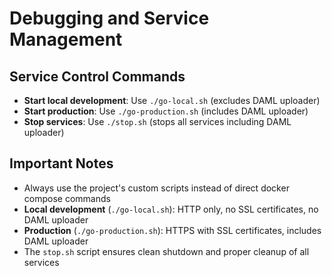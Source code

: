 # Debugging and Service Management

## Service Control Commands

- **Start local development**: Use `./go-local.sh` (excludes DAML uploader)
- **Start production**: Use `./go-production.sh` (includes DAML uploader)
- **Stop services**: Use `./stop.sh` (stops all services including DAML uploader)

## Important Notes

- Always use the project's custom scripts instead of direct docker compose commands
- **Local development** (`./go-local.sh`): HTTP only, no SSL certificates, no DAML uploader
- **Production** (`./go-production.sh`): HTTPS with SSL certificates, includes DAML uploader
- The `stop.sh` script ensures clean shutdown and proper cleanup of all services

